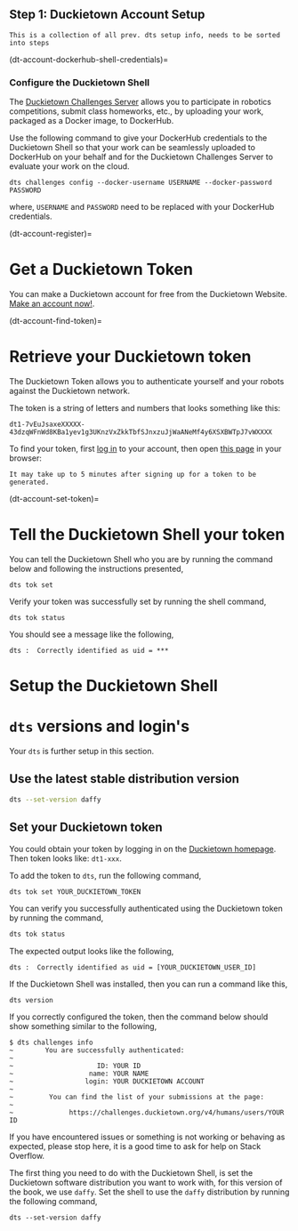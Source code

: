 ## Step 1: Duckietown Account Setup

```{todo}
This is a collection of all prev. dts setup info, needs to be sorted into steps
```

(dt-account-dockerhub-shell-credentials)=
### Configure the Duckietown Shell

The [Duckietown Challenges Server](https://challenges.duckietown.org) allows you to participate in robotics
competitions, submit class homeworks, etc., by uploading your work, packaged as a Docker image, to DockerHub.

Use the following command to give your DockerHub credentials to the Duckietown Shell so that your work
can be seamlessly uploaded to DockerHub on your behalf and for the Duckietown Challenges Server to 
evaluate your work on the cloud.

    dts challenges config --docker-username USERNAME --docker-password PASSWORD

where, `USERNAME` and `PASSWORD` need to be replaced with your DockerHub credentials.

(dt-account-register)=
# Get a Duckietown Token

You can make a Duckietown account for free from the Duckietown Website. 
[Make an account now!](https://www.duckietown.org/site/register).


(dt-account-find-token)=
# Retrieve your Duckietown token

The Duckietown Token allows you to authenticate yourself and your robots against the Duckietown network.

The token is a string of letters and numbers that looks something like this:

    dt1-7vEuJsaxeXXXXX-43dzqWFnWd8KBa1yev1g3UKnzVxZkkTbfSJnxzuJjWaANeMf4y6XSXBWTpJ7vWXXXX

To find your token, first [log in](https://www.duckietown.org/pm_login) to your account, 
then open [this page](https://www.duckietown.org/site/your-token) in your browser:

```{note}
It may take up to 5 minutes after signing up for a token to be generated.
```


(dt-account-set-token)=
# Tell the Duckietown Shell your token

You can tell the Duckietown Shell who you are by running the command below and following the 
instructions presented,

    dts tok set

Verify your token was successfully set by running the shell command,

    dts tok status

You should see a message like the following,

    dts :  Correctly identified as uid = ***


# Setup the Duckietown Shell



# `dts` versions and login's

Your `dts` is further setup in this section.

## Use the latest stable distribution version
```bash
dts --set-version daffy
```


## Set your Duckietown token
You could obtain your token by logging in on the [Duckietown homepage](https://duckietown.com). Then token looks like: `dt1-xxx`.

To add the token to `dts`, run the following command,
```bash
dts tok set YOUR_DUCKIETOWN_TOKEN
```

You can verify you successfully authenticated using the Duckietown token by running the command,
```bash
dts tok status
```

The expected output looks like the following,
```text
dts :  Correctly identified as uid = [YOUR_DUCKIETOWN_USER_ID]
```


If the Duckietown Shell was installed, then you can run a command like this,

    dts version

If you correctly configured the token, then the command below should show something similar to the following,

    $ dts challenges info
    ~        You are successfully authenticated:
    ~
    ~                     ID: YOUR ID
    ~                   name: YOUR NAME
    ~                  login: YOUR DUCKIETOWN ACCOUNT 
    ~
    ~         You can find the list of your submissions at the page:
    ~
    ~              https://challenges.duckietown.org/v4/humans/users/YOUR ID

If you have encountered issues or something is not working or behaving as expected, please stop here,
it is a good time to ask for help on Stack Overflow.

The first thing you need to do with the Duckietown Shell, is set the Duckietown software
distribution you want to work with, for this version of the book, we use `daffy`.
Set the shell to use the `daffy` distribution by running the following command,

    dts --set-version daffy
